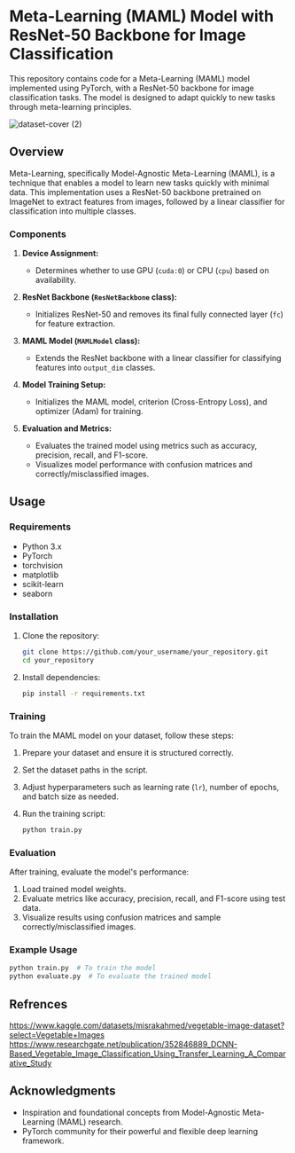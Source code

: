 # Meta-Learning (MAML) Model with ResNet-50 Backbone for Image Classification


This repository contains code for a Meta-Learning (MAML) model implemented using PyTorch, with a ResNet-50 backbone for image classification tasks. The model is designed to adapt quickly to new tasks through meta-learning principles.


![dataset-cover (2)](https://github.com/user-attachments/assets/10c11182-2a42-4b62-a978-703b065c833b)

## Overview

Meta-Learning, specifically Model-Agnostic Meta-Learning (MAML), is a technique that enables a model to learn new tasks quickly with minimal data. This implementation uses a ResNet-50 backbone pretrained on ImageNet to extract features from images, followed by a linear classifier for classification into multiple classes.

### Components

1. **Device Assignment:**
   - Determines whether to use GPU (`cuda:0`) or CPU (`cpu`) based on availability.

2. **ResNet Backbone (`ResNetBackbone` class):**
   - Initializes ResNet-50 and removes its final fully connected layer (`fc`) for feature extraction.

3. **MAML Model (`MAMLModel` class):**
   - Extends the ResNet backbone with a linear classifier for classifying features into `output_dim` classes.

4. **Model Training Setup:**
   - Initializes the MAML model, criterion (Cross-Entropy Loss), and optimizer (Adam) for training.

5. **Evaluation and Metrics:**
   - Evaluates the trained model using metrics such as accuracy, precision, recall, and F1-score.
   - Visualizes model performance with confusion matrices and correctly/misclassified images.

## Usage

### Requirements

- Python 3.x
- PyTorch
- torchvision
- matplotlib
- scikit-learn
- seaborn

### Installation

1. Clone the repository:

   ```bash
   git clone https://github.com/your_username/your_repository.git
   cd your_repository
   ```

2. Install dependencies:

   ```bash
   pip install -r requirements.txt
   ```

### Training

To train the MAML model on your dataset, follow these steps:

1. Prepare your dataset and ensure it is structured correctly.
2. Set the dataset paths in the script.
3. Adjust hyperparameters such as learning rate (`lr`), number of epochs, and batch size as needed.
4. Run the training script:

   ```bash
   python train.py
   ```

### Evaluation

After training, evaluate the model's performance:

1. Load trained model weights.
2. Evaluate metrics like accuracy, precision, recall, and F1-score using test data.
3. Visualize results using confusion matrices and sample correctly/misclassified images.

### Example Usage

```python
python train.py  # To train the model
python evaluate.py  # To evaluate the trained model
```

## Refrences
https://www.kaggle.com/datasets/misrakahmed/vegetable-image-dataset?select=Vegetable+Images
https://www.researchgate.net/publication/352846889_DCNN-Based_Vegetable_Image_Classification_Using_Transfer_Learning_A_Comparative_Study
## Acknowledgments

- Inspiration and foundational concepts from Model-Agnostic Meta-Learning (MAML) research.
- PyTorch community for their powerful and flexible deep learning framework.

